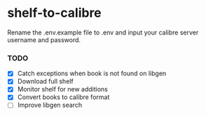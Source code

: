# shelf-to-calibre
Rename the .env.example file to .env and input your calibre server username and password.
### TODO
- [X] Catch exceptions when book is not found on libgen
- [X] Download full shelf
- [X] Monitor shelf for new additions
- [X] Convert books to calibre format
- [ ] Improve libgen search